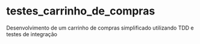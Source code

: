 # testes_carrinho_de_compras
Desenvolvimento de um carrinho de compras simplificado utilizando TDD  e testes de integração

